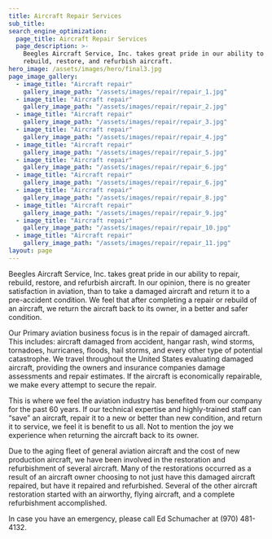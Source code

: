 ```yaml
---
title: Aircraft Repair Services
sub_title: 
search_engine_optimization:
  page_title: Aircraft Repair Services
  page_description: >-
    Beegles Aircraft Service, Inc. takes great pride in our ability to repair,
    rebuild, restore, and refurbish aircraft.
hero_image: /assets/images/hero/final3.jpg
page_image_gallery:
  - image_title: "Aircraft repair"
    gallery_image_path: "/assets/images/repair/repair_1.jpg"
  - image_title: "Aircraft repair"
    gallery_image_path: "/assets/images/repair/repair_2.jpg"
  - image_title: "Aircraft repair"
    gallery_image_path: "/assets/images/repair/repair_3.jpg"
  - image_title: "Aircraft repair"
    gallery_image_path: "/assets/images/repair/repair_4.jpg"
  - image_title: "Aircraft repair"
    gallery_image_path: "/assets/images/repair/repair_5.jpg"
  - image_title: "Aircraft repair"
    gallery_image_path: "/assets/images/repair/repair_6.jpg"
  - image_title: "Aircraft repair"
    gallery_image_path: "/assets/images/repair/repair_6.jpg"
  - image_title: "Aircraft repair"
    gallery_image_path: "/assets/images/repair/repair_8.jpg"
  - image_title: "Aircraft repair"
    gallery_image_path: "/assets/images/repair/repair_9.jpg"
  - image_title: "Aircraft repair"
    gallery_image_path: "/assets/images/repair/repair_10.jpg"
  - image_title: "Aircraft repair"
    gallery_image_path: "/assets/images/repair/repair_11.jpg"
layout: page
---
```


Beegles Aircraft Service, Inc. takes great pride in our ability to repair, rebuild, restore, and refurbish aircraft. In our opinion, there is no greater satisfaction in aviation, than to take a damaged aircraft and return it to a pre-accident condition. We feel that after completing a repair or rebuild of an aircraft, we return the aircraft back to its owner, in a better and safer condition.

Our Primary aviation business focus is in the repair of damaged aircraft. This includes: aircraft damaged from accident, hangar rash, wind storms, tornadoes, hurricanes, floods, hail storms, and every other type of potential catastrophe. We travel throughout the United States evaluating damaged aircraft, providing the owners and insurance companies damage assessments and repair estimates. If the aircraft is economically repairable, we make every attempt to secure the repair.

This is where we feel the aviation industry has benefited from our company for the past 60 years. If our technical expertise and highly-trained staff can “save” an aircraft, repair it to a new or better than new condition, and return it to service, we feel it is benefit to us all. Not to mention the joy we experience when returning the aircraft back to its owner.

Due to the aging fleet of general aviation aircraft and the cost of new production aircraft, we have been involved in the restoration and refurbishment of several aircraft. Many of the restorations occurred as a result of an aircraft owner choosing to not just have this damaged aircraft repaired, but have it repaired and refurbished. Several of the other aircraft restoration started with an airworthy, flying aircraft, and a complete refurbishment accomplished.

In case you have an emergency, please call Ed Schumacher at (970) 481-4132.